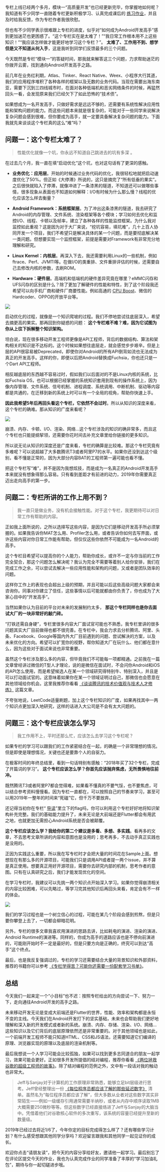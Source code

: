 专栏上线已经两个多月，模块一“高质量开发”也已经更新完毕，你掌握地如何呢？我知道有不少同学一直随着专栏更新积极学习、认真完成课后的 [练习作业](https://github.com/AndroidAdvanceWithGeektime)，并且及时给我反馈，作为专栏作者我很欣慰。

但也有不少同学表示很难跟上专栏的进度，似乎对“如何成为Android开发高手”感到更加迷茫也更困惑了。“这个专栏实在是太难了！”“我日常工作根本用不上这些知识！”“我应该怎样做才能更好地学习这个专栏？”。 **太难了、工作用不到、想学但是又不知道从何入手**，这是我听到同学们反馈最多的三个问题。

今天既然是专栏“模块一”的答疑时间，那我就来解答这三个问题，力求帮助迷茫的你拨开云雾，找到通向Android开发高手之路。

前几年在业务红利期，Atlas、Tinker、React Native、Weex、小程序大行其道，我们的应用程序堆积了各种各样的框架以及无数的业务代码。当现在需要出海东南亚，需要下沉到三四线城市时，在面对各种低端机和恶劣网络条件的时候，再猛然回头一看，会发现原来我们已经欠下了如此恐怖的“技术债”。

如果想成为一名开发高手，只做好需求是远远不够的，还需要有系统性解决应用性能和架构问题的能力。而这些问题本来就是很复杂的，可能对于一些同学来说解决复杂问题会感到很难，但你要成为高手，就一定要具备解决复杂问题的能力。下面我就先来谈谈这个专栏真的这么“难”吗？

## 问题一：这个专栏太难了？

> 性能优化就像一个坑，你永远不知道自己跳进去的坑有多深 。

在过去几个月，我一直在填“启动优化”这个坑，也对这句话有了更深的感触。

- **业务优化：应用层**。开始的时候通过业务代码的优化，我很轻松地就把启动速度优化了50%。但正如《大停滞》所说的，这只是摘完了“所有低垂的果实”。之后很快就陷入了停滞，就像冲进了一条漆黑的隧道，不知道还可以做哪些事情，很多现象从表面也不知道如何解释：I/O有时候为什么那么慢？线程的优化应该怎么样去衡量？

- **Android Framework：系统框架层**。为了冲出这条漆黑的隧道，我去研究了Android的内存管理、文件系统、渲染框架等各个模块；学习如何去优化和监控I/O、线程、卡顿以及帧率，建立了各种各样的性能监控框架。为什么我对监控如此重视？这是因为对于大厂来说，“挖坑容易，填坑难”，几十上百人协同开发一个项目，我们不希望只是解决具体的某一个问题，而是要彻底解决某一类问题。但想要实现一个监控框架，前提是需要对Framework有非常充分地理解和研究。

- **Linux Kernel：内核层**。再深入下去，我还需要利用Linux的一些机制，例如ftrace、Perf、JVMTI等。在做I/O的类重排、文件重排评估的时候，还需要自己去修改内核的参数，去刷ROM。

- **Hardware：硬件层**。高端机和低端机的硬件差异究竟在哪里？eMMC闪存和UFS闪存的区别是什么？除了更加了解硬件的性能和特性，到了这个阶段我还希望可以向手机厂商和硬件厂商要性能。例如高通的 [CPU Boost](https://developer.qualcomm.com/software/snapdragon-power-optimization-sdk/quick-start-guide)、微信的Hardcoder、OPPO的开放平台等。


![](https://static001.geekbang.org/resource/image/88/76/8830c500c7d86d82837f0b6a1ee35876.png?wh=1908*1000)

启动优化的过程，就像是一个知识爬坡的过程。我们不停地尝试往底层深入，希望去摘更高的果实。那再回到你疑惑的问题： **这个专栏难不难？难，因为它试图为你从上往下拆解整个知识架构。**

坦白说，现在很多移动开发工程师更像是API工程师，背后的数据结构、算法和架构相关的知识是不达标的。这个时候如果想往底层走，就会感觉步步艰辛。但是上层的API很容易被Deprecated，即使你对Android的所有API倒背如流也无法成为真正的开发高手。这样的你，即便以后把Android替换成Fuchsia，你也还只是一个Dart API工程师。

相反越底层的东西越不容易过时，假如我们以后面对的不是Linux内核的系统，比如Fuchsia OS，也可以根据已经掌握的系统知识套用到现有的操作系统上，因为像内存管理、文件系统、信号机制、进程调度、系统调用、中断机制、驱动等内容都是共通的，在迁移到新的系统上时可以有一个全局的视角，帮助你快速上手。

**因此我希望5年后再回头看这个专栏，它依然不会过时**。所以从知识的深度来看，这个专栏的确难。那从知识的广度来看呢？

![](https://static001.geekbang.org/resource/image/fb/fb/fb492a5ede709bbacb59953c04d986fb.png?wh=732*213)

崩溃、内存、卡顿、I/O、渲染、网络…这个专栏涉及的知识的确非常多，而且这个专栏也只能提纲挈领，还需要你花时间去补充文章里给你链接的更多知识。

所以说无论从知识的深度还是广度来看，专栏的确算是比较难。那这个专栏究竟有多难呢？可以说超越了大多数腾讯T3或者阿里P7的水平。如果你还没到达这个级别，看不懂是正常的，因为大部分内容BAT的工程师第一遍可能也看不懂。

把这个专栏写“难”，并不是因为我想炫技，而是成为一名真正的Android开发高手本来就没有想象得那么容易。只有看到差距才有前进的动力，2019年你需要真正迈出走向高手的第一步。

## 问题二：专栏所讲的工作上用不到？

> 我一直只是做业务，没有机会接触性能。对于这个专栏，我更期待可以对日常工作有帮助的内容。

正如我上面所说的，之所以选择写这些内容，是因为它们是移动开发高手所必须掌握的。如果我告诉你MAT怎么用、Profiler怎么用，或者告诉你如何去写界面，或许这些内容对你日常工作能有帮助，但仅仅这些你依然不可能成为一名Android的高手。

这个专栏目希望可以提高你的个人能力，帮助你成长，或许不一定与你当前的工作完全契合，那这个问题怎么解决呢？我认为完全不需要等着别人给你安排，我们在完成工作之余，可以尝试去解决一些应用性能和架构的问题，又或者是团队效率的问题。

这样你工作上的表现也会超出上级的预期，并且可能以后这些高级问题大家都会来咨询你。同事对你建立了信任，这些事情以后可能就都由你负责了，你也成为了大家心目中的“开发高手”。

当然如果你认为目前的平台对未来的发展制约太多， **那这个专栏同样也是你去面试大厂的一块非常好的敲门砖。**

“打铁还需自身硬”，专栏里很多内容大厂面试官可能也不熟悉，我专栏里讲的很多问题其实大厂目前做得也都不很完善。在专栏中，我会力求去分析腾讯、阿里、头条、Facebook、Google等国内外大厂目前遇到的问题、尝试解决的方案，以及未来优化的方向。希望可以扩宽你的视野，帮你知道大厂在玩什么、他们都在意什么，因为这些对于面试来说也非常重要。

虽然这个专栏涉及那么多的内容，但毕竟我们不可能每一项都精通。之前我在一篇文章曾经讲过微信的T型人才理论，说的是微信在面试时，不会问你Android和iOS的API怎么使用，而是希望候选人在某一个领域研究得特别牛、特别深入，并且是可以打动面试官的。这意味着如果你在某一个领域证明过自己，那微信也会愿意在其他领域给你机会。这里我推荐你看看 [《谈谈腾讯的技术价值观与技术人才修炼》](https://mp.weixin.qq.com/s/Vn0eKvY5AU1DEOrxbOxABQ) 这篇文章。

不夸张地说，LeetCode适量刷题，加上这个专栏知识的广度，如果再找其中一两个知识点更加深入地研究，这样的话进入大公司是不会有太大问题的。

## 问题三：这个专栏应该怎么学习

> 我工作用不上，平时还那么忙，应该怎么去学习这个专栏呢？

如果专栏的学习可以跟我们的工作紧密结合在一起，的确是一个非常理想的情况。但是即使是理想情况，关键也还是要靠个人的自驱力。

在极客时间的年终总结里，看到一句话特别有感触：“2018年买了32个专栏，完成了开篇词的学习”。 **这个专栏应该怎么学？你首先应该抛弃焦虑，无所畏惧地往前冲。**

既然腾讯T3或者阿里P7都会觉得难，如果看不懂真的不要气馁，也不要焦虑，可以结合参考资料慢慢看。因为专栏一直都在，可以按照自己的节奏来学习，甚至可以用2019年一整年的时间来“死磕”它，但千万不要放弃。

还记得当初你在专栏“ [导读](https://time.geekbang.org/column/article/70250)”里立下的flag吗，你可以利用这个专栏好好地将知识架构补充完整。我们的基础能力提升了，未来无论是大前端还是Flutter都会有用武之地，也就更加无需担心Android系统是否会被颠覆。

**这个专栏应该怎么学？我给你的第二个建议是多看、多想、多实践**。看再多的文章，不去思考文章所讲的内容和意图也是没用的；思考再多，不去动手真正实践也是没用的。

正因为实践这么重要，所以我在写专栏时才会把大量的时间花在Sample上面。想想现在有那么多的开源项目，可能我们只是调用API或者提一两个issue，并不算是真正使用。想要真正用好开源项目，需要你去研究内部的机制，思考作者的意图。只有在认真研究之后，我们才能发现优化的空间。

在学习专栏时，我建议可以先挑一两个知识点开始深入学习。如果你觉得崩溃相关的内容比较困难，可以先略过，等学习完其他知识后再回头来看，肯定会有不一样的体会。

![](https://static001.geekbang.org/resource/image/e5/c6/e567f175cc91fa2055a9398eefd73fc6.png?wh=1920*1068)

我们的学习过程也是一个树立信心的过程，可能在某几个阶段会感到煎熬，但是只要你攀登上去了，一切都会柳暗花明。

另外，专栏的很多文章我喜欢用演进的思路去讲，比如耗电的演进、渲染的演进、Android Runtime的演进等。同样的，你成为高手的道路应该也是不停向前演进的，可能刚开始时不一定是最好的，但是只要方向是正确的，终究可以到达“高手”这个终点。

最后，也是我反复强调过的，专栏的学习还需要结合大量的背景知识和外部资料，推荐的书籍你可以参考 [《专栏学得苦？可能你还需要一份配套学习书单》](https://time.geekbang.org/column/article/78354)。

## 总结

今天我们一起来定一个“小目标”也不迟：按照专栏给出的方向尝试一下、努力一下，走向通往Android开发的高手之路。

未来移动开发无论是变成大前端还是Flutter的世界，性能、效率和架构都是永恒不变的主线。今天我们在Android开发打下的坚实基础，未来也会帮助我们更好地理解和深入新的开发模式或者新的系统。崩溃、内存、存储、渲染、I/O、网络…这些知识以及它们背后的底层原理依然还是非常重要的。对于其他领域也是如此，一个前端开发工程师不能只知道HTML、CSS和JS语法，还需要知道它们编译的原理、浏览器实现的原理以及底层的渲染机制等。

最后我想说一个人学习可能会比较孤独，如果可以找到更多志同道合的朋友一起学习，效果可能会更好。正如很多开发所提倡的结对编程，推荐你看看 [《两位拯救谷歌的超级工程师的故事》](https://mp.weixin.qq.com/s/NTT1leTSxuDKXVeZTOfKpQ)。除了结对编程的范例之外，文中有一段话对我的触动也非常大。

> Jeff与Sanjay对于计算机的工作原理非常熟悉，能够立足bit层级进行思考。Jeff曾经整理出一份 [《每位程序员都应该了解的那些延迟数字》](http://yifei.me/note/566) 清单。虽然名为“每位程序员都应该了解”，但大多数从业者对这些数字其实非常陌生——例如一级缓存引用通常需要半纳秒，或者从内存中顺序读取1MB 大概需要250微秒等等。但这些数字已经直接烙进了Jeff与Sanjay的大脑当中。凭借着他们对谷歌核心软件的多次重写，该系统的容量已经提升至新的数量级。

2019年已经过去将近1/6了，今年你定的目标完成得怎么样了？还有哪些学习计划？有什么感受想跟其他同学分享吗？欢迎留言跟我和其他同学一起见证你的成长。

欢迎你点击“请朋友读”，把今天的内容分享给好友，邀请他一起学习。最后别忘了在评论区提交今天的作业，我也为认真完成作业的同学准备了丰厚的“学习加油礼包”，期待与你一起切磋进步哦。